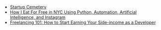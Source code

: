 * [Startup Cemetery](https://www.failory.com/cemetery)
* [How I Eat For Free in NYC Using Python, Automation, Artificial Intelligence, and Instagram](https://medium.com/@chrisbuetti/how-i-eat-for-free-in-nyc-using-python-automation-artificial-intelligence-and-instagram-a5ed8a1e2a10)
* [Freelancing 101: How to Start Earning Your Side-income as a Developer](https://www.freecodecamp.org/news/freelancing-101)
